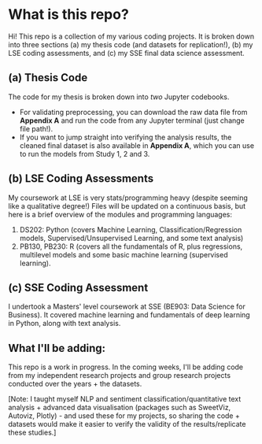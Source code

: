 # What is this repo?
Hi! This repo is a collection of my various coding projects. It is broken down into three sections (a) my thesis code (and datasets for replication!), (b) my LSE coding assessments, and (c) my SSE final data science assessment. 

## (a) Thesis Code
The code for my thesis is broken down into *two* Jupyter codebooks. 
- For validating preprocessing, you can download the raw data file from **Appendix A** and run the code from any Jupyter terminal (just change file path!).
- If you want to jump straight into verifying the analysis results, the cleaned final dataset is also available in **Appendix A**, which you can use to run the models from Study 1, 2 and 3.

## (b) LSE Coding Assessments
My coursework at LSE is very stats/programming heavy (despite seeming like a qualitative degree!) Files will be updated on a continuous basis, but here is a brief overview of the modules and programming languages:
1. DS202: Python (covers Machine Learning, Classification/Regression models, Supervised/Unsupervised Learning, and some text analysis)
2. PB130, PB230: R (covers all the fundamentals of R, plus regressions, multilevel models and some basic machine learning (supervised learning).

## (c) SSE Coding Assessment
I undertook a Masters' level coursework at SSE (BE903: Data Science for Business). It covered machine learning and fundamentals of deep learning in Python, along with text analysis. 

## What I'll be adding:
This repo is a work in progress. In the coming weeks, I'll be adding code from my independent research projects and group research projects conducted over the years + the datasets. 

[Note: I taught myself NLP and sentiment classification/quantitative text analysis + advanced data visualisation (packages such as SweetViz, Autoviz, Plotly) - and used these for my projects, so sharing the code + datasets would make it easier to verify the validity of the results/replicate these studies.]
